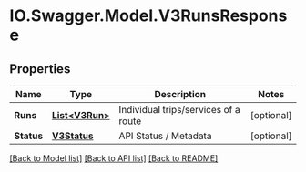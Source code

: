 # IO.Swagger.Model.V3RunsResponse
## Properties

Name | Type | Description | Notes
------------ | ------------- | ------------- | -------------
**Runs** | [**List&lt;V3Run&gt;**](V3Run.md) | Individual trips/services of a route | [optional] 
**Status** | [**V3Status**](V3Status.md) | API Status / Metadata | [optional] 

[[Back to Model list]](../README.md#documentation-for-models) [[Back to API list]](../README.md#documentation-for-api-endpoints) [[Back to README]](../README.md)

